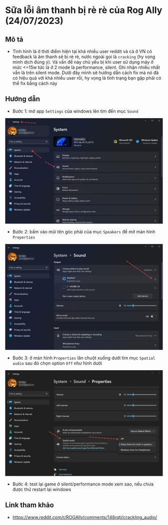 # Sữa lỗi âm thanh bị rè rè của Rog Ally (24/07/2023)

## Mô tả

- Tình hình là ở thời điểm hiện tại khá nhiều user reddit và cả ở VN có feedback là âm thanh sẽ bị rè rè, nước ngoài gọi là `cracking` (hy vọng mình dịch đúng ý). Và vấn đề này chủ yếu bị khi user sử dụng máy ở mức <=15w tức là ở 2 mode là performance, silent. Ghi nhận nhiều nhất vẫn là trên silent mode. Dưới đây mình sẽ hướng dẫn cách fix mà nó đã có hiệu quả với khá nhiều user rồi, hy vọng là tình trạng bạn gặp phải có thể fix bằng cách này

## Hướng dẫn

- Bước 1: mở app `Settings` của windows lên tìm đến mục `Sound`

![](./fix-audio-01.jpg)

- Bước 2: bấm vào mũi tên góc phải của mục `Speakers` để mở màn hình `Properties` 

![](./fix-audio-02.jpg)

- Bước 3: ở màn hình `Properties` lăn chuột xuống dưới tìm mục `Spatial audio` sau đó chọn option `Off` như hình dưới

![](./fix-audio-03.jpg)

- Bước 4: test lại game ở silent/performance mode xem sao, nếu chưa được thử restart lại windows

## Link tham khảo

- https://www.reddit.com/r/ROGAlly/comments/148rqtj/crackling_audio/